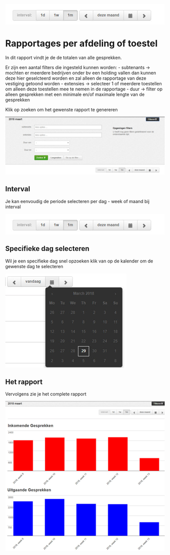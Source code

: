 ![Interval](/uploads/interval.jpg "Interval")<!-- TITLE: Rapportages -->
<!-- SUBTITLE: Rapportages -->

# Rapportages per afdeling of toestel
In dit rapport vindt je de de totalen van alle gesprekken.

Er zijn een aantal filters die ingesteld kunnen worden:
	- subtenants -> mochten er meerdere bedrijven onder bv een holding vallen dan kunnen deze hier geselcteerd worden en zal alleen de rapportage van deze vestiging getoond worden
	- extensies -> selecteer 1 of meerdere toestellen om alleen deze toestellen mee te nemen in de rapportage
	- duur -> filter op alleen gesprekken met een minimale en/of maximale lengte van de gesprekken

Klik op zoeken om het gewenste rapport te genereren

![Filters](/uploads/filters.jpg "Filters")

## Interval

Je kan eenvoudig de periode selecteren per dag - week of maand bij interval

![Interval](/uploads/interval.jpg "Interval")

## Specifieke dag selecteren

Wil je een specifieke dag snel opzoeken klik van op de kalender om de gewenste dag te selecteren

![Dagfilter](/uploads/dagfilter.jpg "Dagfilter")

## Het rapport

Vervolgens zie je het complete rapport

![Rapportage](/uploads/rapportage.jpg "Rapportage")
